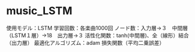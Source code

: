# music_LSTM

使用モデル：LSTM
学習回数：各楽曲1000回
ノード数：入力層→３　中間層（LSTM１層）→18　出力層→３
活性化関数：tanh(中間層)、全（線形）結合（出力層）
最適化アルゴリズム：adam
損失関数（平均二乗誤差）
